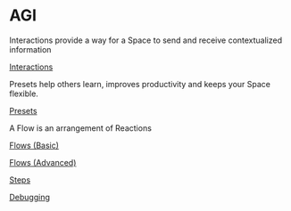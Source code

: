 # AGI

Interactions provide a way for a Space to send and receive contextualized information

[Interactions](../Shared/Interactions/index.md)

Presets help others learn, improves productivity and keeps your Space flexible.

[Presets](../Shared/Presets/index.md)

A Flow is an arrangement of Reactions

[Flows (Basic)](../Shared/Flows/Basic/index.md)

[Flows (Advanced)](../Shared/Flows/Advanced/index.md)

[Steps](../Shared/Steps/index.md)

[Debugging](Debugging.md)
